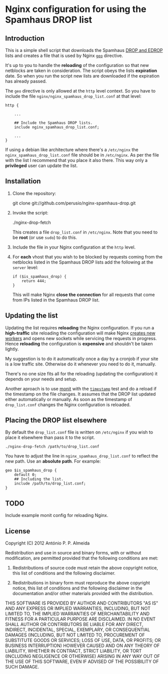 # Nginx configuration for using the Spamhaus DROP list

## Introduction

This is a simple shell script that downloads the Spamhaus
[DROP and EDROP](http://www.spamhaus.org/drop/) lists and creates a
file that is used by Nginx
[`geo`](http://nginx.org/en/docs/http/ngx_http_geo_module.html#geo)
directive.

It's up to you to handle the **reloading** of the configuration so that
new netblocks are taken in consideration. The script obeys the lists
**expiration** date. So when you run the script new lists are
downloaded if the expiration has already passed.

The `geo` directive is only allowed at the `http` level context. So
you have to include the file `nginx/nginx_spamhaus_drop_list.conf` at
that level:

    http {
    
        ...
    
        ## Include the Spamhaus DROP lists.
        include nginx_spamhaus_drop_list.conf;
    
        ...
    }
    
If using a debian like architecture where there's a `/etc/nginx` the
`nginx_spamhaus_drop_list.conf` file should be in `/etc/nginx`. As
per the file with the list I recommend that you place it also
there. This way only a **privileged** user can update the list.

## Installation

 1. Clone the repository:
     
     git clone git://github.com/perusio/nginx-spamhaus-drop.git
   
 2. Invoke the script:
     
     ./nginx-drop-fetch
     
    This creates a file `drop_list.conf` in `/etc/nginx`. Note that
    you need to be **root** (or use `sudo`) to do this.
    
 3. Include the file in your Nginx configuration at the `http`
    level.
    
 4. For **each** vhost that you wish to be blocked by requests coming
    from the netblocks listed in the Spamhaus DROP lists add the
    following at the `server` level:
    
        if ($is_spamhaus_drop) {
            return 444;
        }
        
    This will make Nginx **close the connection** for all requests
    that come from IPs listed in the Spamhaus DROP list.
    
## Updating the list
 
 Updating the list requires **reloading** the Nginx configuration. If
 you run a **high-traffic** site reloading the configuration will make
 Nginx
 [creates new workers](http://nginx.org/en/docs/control.html#reconfiguration)
 and opens new sockets while servicing the requests in progress. Hence
 **reloading** the configuration is **expensive** and shouldn't be
 taken lightly. 
 
 My suggestion is to do it automatically once a day by
 a cronjob if your site is a low traffic site. Otherwise do it
 whenever you need to do it, manually.
 
 There's no one size fits all for the reloading (updating the
 configuration) it depends on your needs and setup.
 
 Another aproach is to use [monit](http://mmonit.com) with the
 [`timestamp`](http://mmonit.com/monit/documentation/monit.html#timestamp_testing)
 test and do a reload if the timestamp on the file changes. It assumes
 that the DROP list updated either automatically or manually. As soon
 as the timestamp of `drop_list.conf` changes the Nginx configuration
 is reloaded.
 
## Placing the DROP list elsewhere

By default the `drop_list.conf` file is written on `/etc/nginx` if you
wish to place it elsewhere than pass it to the script.

    ./nginx-drop-fetch /path/to/drop_list.conf
    
You have to adjust the line in `nginx_spamhaus_drop_list.conf` to
reflect the new path. Use an **absolute path**. For example:

    geo $is_spamhaus_drop {
        default 0;
        ## Including the list.
        include /path/to/drop_list.conf;
    }

## TODO

Include example monit config for reloading Nginx.


## License

Copyright (C) 2012 António P. P. Almeida

Redistribution and use in source and binary forms, with or without
modification, are permitted provided that the following conditions
are met:
 
 1. Redistributions of source code must retain the above copyright
    notice, this list of conditions and the following disclaimer.
    
 2. Redistributions in binary form must reproduce the above copyright
    notice, this list of conditions and the following disclaimer in the
    documentation and/or other materials provided with the distribution.

THIS SOFTWARE IS PROVIDED BY AUTHOR AND CONTRIBUTORS "AS IS" AND ANY
EXPRESS OR IMPLIED WARRANTIES, INCLUDING, BUT NOT LIMITED TO, THE
IMPLIED WARRANTIES OF MERCHANTABILITY AND FITNESS FOR A PARTICULAR
PURPOSE ARE DISCLAIMED.  IN NO EVENT SHALL AUTHOR OR CONTRIBUTORS BE
LIABLE FOR ANY DIRECT, INDIRECT, INCIDENTAL, SPECIAL, EXEMPLARY, OR
CONSEQUENTIAL DAMAGES (INCLUDING, BUT NOT LIMITED TO, PROCUREMENT OF
SUBSTITUTE GOODS OR SERVICES; LOSS OF USE, DATA, OR PROFITS; OR
BUSINESS INTERRUPTION) HOWEVER CAUSED AND ON ANY THEORY OF LIABILITY,
WHETHER IN CONTRACT, STRICT LIABILITY, OR TORT (INCLUDING NEGLIGENCE
OR OTHERWISE) ARISING IN ANY WAY OUT OF THE USE OF THIS SOFTWARE, EVEN
IF ADVISED OF THE POSSIBILITY OF SUCH DAMAGE.
